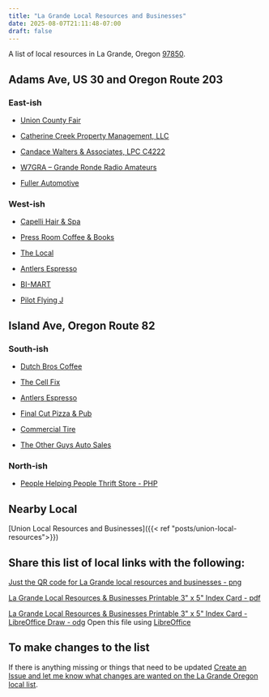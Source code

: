 ```yaml
---
title: "La Grande Local Resources and Businesses"
date: 2025-08-07T21:11:48-07:00
draft: false
---
```


A list of local resources in La Grande, Oregon [97850](https://www.unitedstateszipcodes.org/97850/).

## Adams Ave, US 30 and Oregon Route 203 

### East-ish

- [Union County Fair](https://unioncountyfair.org/)

- [Catherine Creek Property Management, LLC](https://catherinecreekpm.com/)

- [Candace Walters & Associates, LPC C4222](https://candace-walters.clientsecure.me/)

- [W7GRA – Grande Ronde Radio Amateurs](https://w7gra.org/)

- [Fuller Automotive](https://fullerautorepair.com/)

### West-ish

- [Capelli Hair & Spa](https://www.facebook.com/Capelli.INC)

- [Press Room Coffee & Books](https://www.thepressroomcoffee.com/)
 
- [The Local](https://www.localcoffeecream.com/)
 
- [Antlers Espresso](https://m.facebook.com/antlersespresso/)
 
- [BI-MART](https://www.bimart.com/)
 
- [Pilot Flying J](https://locations.pilotflyingj.com/us/or/la-grande/63276-oregon-203)


## Island Ave, Oregon Route 82

### South-ish

- [Dutch Bros Coffee](https://www.dutchbros.com/locations/or/la-grande/2003-q-ave.)
 
- [The Cell Fix](http://www.thecellfix.com/)
 
- [Antlers Espresso](https://m.facebook.com/antlersespresso/)
 
- [Final Cut Pizza & Pub](https://www.finalcutpizza.com/)
 
- [Commercial Tire](https://commercialtire.com/locations/la-grande/)
 
- [The Other Guys Auto Sales](https://www.theotherguysautosales.com/)

### North-ish

- [People Helping People Thrift Store - PHP ](https://phpthriftstore.com/)

## Nearby Local

[Union Local Resources and Businesses]({{< ref "posts/union-local-resources">}})

## Share this list of local links with the following:
[Just the QR code for La Grande local resources and businesses - png](LaGrandeLocalResourcesListQRCode.png)

[La Grande Local Resources & Businesses Printable 3" x 5" Index Card - pdf](LaGrandeLocalResourcesCard.pdf)

[La Grande Local Resources & Businesses Printable 3" x 5" Index Card - LibreOffice Draw - odg](LaGrandeLocalResourcesCard.odg)  Open this file using [LibreOffice](https://www.libreoffice.org/)

## To make changes to the list

If there is anything missing or things that need to be updated [Create an Issue and let me know what changes are wanted on the La Grande Oregon local list](https://github.com/djbrieck/brieckspro/issues).